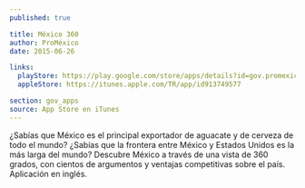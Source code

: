 ```yaml
---
published: true

title: México 360
author: ProMéxico
date: 2015-06-26

links:
  playStore: https://play.google.com/store/apps/details?id=gov.promexico.mexico360
  appleStore: https://itunes.apple.com/TR/app/id913749577

section: gov_apps
source: App Store en iTunes
---
```

¿Sabías que México es el principal exportador de aguacate y de cerveza de todo el mundo? ¿Sabías que la frontera entre México y Estados Unidos es la más larga del mundo? Descubre México a través de una vista de 360 grados, con cientos de argumentos y ventajas competitivas sobre el país. Aplicación en inglés.
